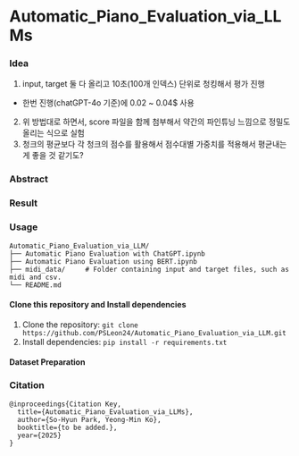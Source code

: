 # Automatic_Piano_Evaluation_via_LLMs

### Idea
1. input, target 둘 다 올리고 10초(100개 인덱스) 단위로 청킹해서 평가 진행
  - 한번 진행(chatGPT-4o 기준)에 0.02 ~ 0.04$ 사용
2. 위 방법대로 하면서, score 파일을 함께 첨부해서 약간의 파인튜닝 느낌으로 정밀도 올리는 식으로 실험
3. 청크의 평균보다 각 청크의 점수를 활용해서 점수대별 가중치를 적용해서 평균내는게 좋을 것 같기도?

### Abstract

### Result

### Usage
```
Automatic_Piano_Evaluation_via_LLM/
├── Automatic Piano Evaluation with ChatGPT.ipynb
├── Automatic Piano Evaluation using BERT.ipynb            
├── midi_data/     # Folder containing input and target files, such as midi and csv.
└── README.md              
```

#### Clone this repository and Install dependencies
1. Clone the repository: ```git clone https://github.com/PSLeon24/Automatic_Piano_Evaluation_via_LLM.git``` 
2. Install dependencies: ```pip install -r requirements.txt```

#### Dataset Preparation


### Citation

```
@inproceedings{Citation Key,
  title={Automatic_Piano_Evaluation_via_LLMs},
  author={So-Hyun Park, Yeong-Min Ko},
  booktitle={to be added.},
  year={2025}
}
```
